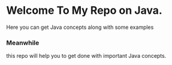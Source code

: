 # Welcome To My Repo on Java.

Here you can get Java concepts along with some examples
### Meanwhile
this repo will help you to get done with important Java concepts.


